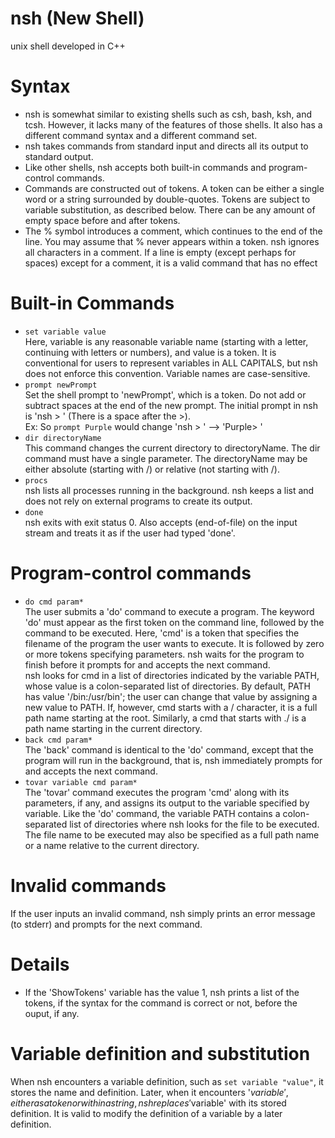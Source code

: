 # nsh (New Shell)
unix shell developed in C++

# Syntax

- nsh is somewhat similar to existing shells such as csh, bash, ksh, and tcsh. However, it lacks many of the features of those shells. It also has a different command syntax and a different command set.
- nsh takes commands from standard input and directs all its output to standard output.
- Like other shells, nsh accepts both built-in commands and program-control commands.
- Commands are constructed out of tokens. A token can be either a single word or a string surrounded by double-quotes. Tokens are subject to variable substitution, as described below. There can be any amount of empty space before and after tokens.
- The % symbol introduces a comment, which continues to the end of the line. You may assume that % never appears within a token. nsh ignores all characters in a comment. If a line is empty (except perhaps for spaces) except for a comment, it is a valid command that has no effect

# Built-in Commands

- `set variable value`  
   Here, variable is any reasonable variable name (starting with a letter, continuing with letters or numbers), and value is a token. It is conventional for users to represent variables in ALL CAPITALS, but nsh does not enforce this convention. Variable names are case-sensitive.
- `prompt newPrompt`  
   Set the shell prompt to 'newPrompt', which is a token. Do not add or subtract spaces at the end of the new prompt. The initial prompt in nsh is 'nsh > ' (There is a space after the >).  
   Ex: So `prompt Purple` would change 'nsh > '  -->  'Purple> '
- `dir directoryName`  
   This command changes the current directory to directoryName. The dir command must have a single parameter. The directoryName may be either absolute (starting with /) or relative (not starting with /).
- `procs`  
   nsh lists all processes running in the background. nsh keeps a list and does not rely on external programs to create its output.
- `done`  
   nsh exits with exit status 0. Also accepts <control-D> (end-of-file) on the input stream and treats it as if the user had typed 'done'.

# Program-control commands

- `do cmd param*`  
   The user submits a 'do' command to execute a program. The keyword 'do' must appear as the first token on the command line, followed by the command to be executed. Here, 'cmd' is a token that specifies the filename of the program the user wants to execute. It is followed by zero or more tokens specifying parameters. nsh waits for the program to finish before it prompts for and accepts the next command.  
   nsh looks for cmd in a list of directories indicated by the variable PATH, whose value is a colon-separated list of directories. By default, PATH has value '/bin:/usr/bin'; the user can change that value by assigning a new value to PATH. If, however, cmd starts with a / character, it is a full path name starting at the root. Similarly, a cmd that starts with ./ is a path name starting in the current directory.
- `back cmd param*`  
   The 'back' command is identical to the 'do' command, except that the program will run in the background, that is, nsh immediately prompts for and accepts the next command.
- `tovar variable cmd param*`  
   The 'tovar' command executes the program 'cmd' along with its parameters, if any, and assigns its output to the variable specified by variable. Like the 'do' command, the variable PATH contains a colon-separated list of directories where nsh looks for the file to be executed. The file name to be executed may also be specified as a full path name or a name relative to the current directory.

# Invalid commands

If the user inputs an invalid command, nsh simply prints an error message (to stderr) and prompts for the next command.

# Details

- If the 'ShowTokens' variable has the value 1, nsh prints a list of the tokens, if the syntax for the command is correct or not, before the ouput, if any.

# Variable definition and substitution

When nsh encounters a variable definition, such as `set variable "value"`, it stores the name and definition. Later, when it encounters '$variable', either as a token or within a string, nsh replaces '$variable' with its stored definition. It is valid to modify the definition of a variable by a later definition.
